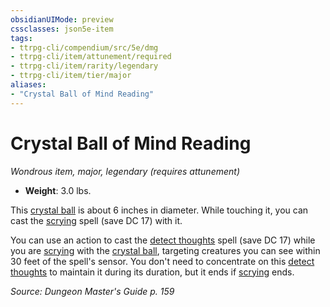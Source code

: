 ```yaml
---
obsidianUIMode: preview
cssclasses: json5e-item
tags:
- ttrpg-cli/compendium/src/5e/dmg
- ttrpg-cli/item/attunement/required
- ttrpg-cli/item/rarity/legendary
- ttrpg-cli/item/tier/major
aliases: 
- "Crystal Ball of Mind Reading"
---
```

# Crystal Ball of Mind Reading
*Wondrous item, major, legendary (requires attunement)*  


- **Weight**: 3.0 lbs.

This [crystal ball](/CLI/items/crystal-ball.md) is about 6 inches in diameter. While touching it, you can cast the [scrying](/CLI/spells/scrying.md) spell (save DC 17) with it.

You can use an action to cast the [detect thoughts](/CLI/spells/detect-thoughts.md) spell (save DC 17) while you are [scrying](/CLI/spells/scrying.md) with the [crystal ball](/CLI/items/crystal-ball.md), targeting creatures you can see within 30 feet of the spell's sensor. You don't need to concentrate on this [detect thoughts](/CLI/spells/detect-thoughts.md) to maintain it during its duration, but it ends if [scrying](/CLI/spells/scrying.md) ends.

*Source: Dungeon Master's Guide p. 159*